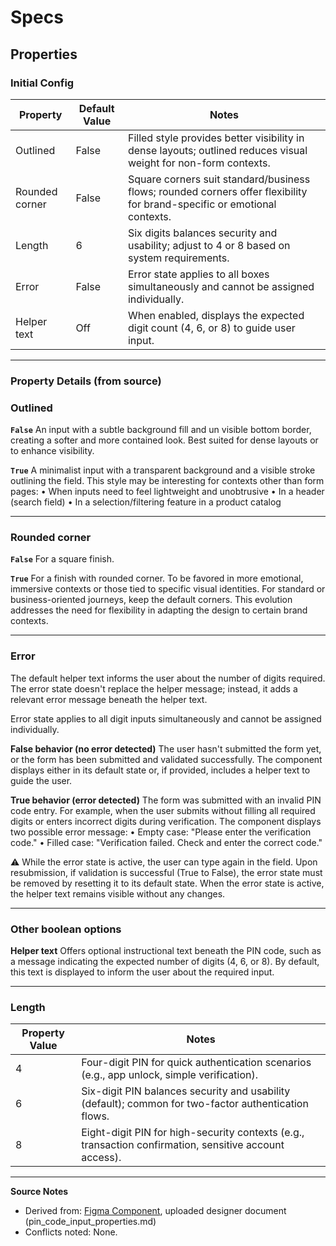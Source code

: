 # Specs

## Properties

### Initial Config

| Property | Default Value | Notes |
|----------|---------------|-------|
| Outlined | False | Filled style provides better visibility in dense layouts; outlined reduces visual weight for non-form contexts. |
| Rounded corner | False | Square corners suit standard/business flows; rounded corners offer flexibility for brand-specific or emotional contexts. |
| Length | 6 | Six digits balances security and usability; adjust to 4 or 8 based on system requirements. |
| Error | False | Error state applies to all boxes simultaneously and cannot be assigned individually. |
| Helper text | Off | When enabled, displays the expected digit count (4, 6, or 8) to guide user input. |

---

### Property Details (from source)

### Outlined

**`False`** An input with a subtle background fill and un visible bottom border, creating a softer and more contained look. Best suited for dense layouts or to enhance visibility.

**`True`** A minimalist input with a transparent background and a visible stroke outlining the field. This style may be interesting for contexts other than form pages:
• When inputs need to feel lightweight and unobtrusive
• In a header (search field)
• In a selection/filtering feature in a product catalog

---

### Rounded corner

**`False`** For a square finish.

**`True`** For a finish with rounded corner. To be favored in more emotional, immersive contexts or those tied to specific visual identities. For standard or business-oriented journeys, keep the default corners. This evolution addresses the need for flexibility in adapting the design to certain brand contexts.

---

### Error

The default helper text informs the user about the number of digits required. The error state doesn't replace the helper message; instead, it adds a relevant error message beneath the helper text.

Error state applies to all digit inputs simultaneously and cannot be assigned individually.

**False behavior (no error detected)** The user hasn't submitted the form yet, or the form has been submitted and validated successfully. The component displays either in its default state or, if provided, includes a helper text to guide the user.

**True behavior (error detected)** The form was submitted with an invalid PIN code entry. For example, when the user submits without filling all required digits or enters incorrect digits during verification. The component displays two possible error message:
• Empty case: "Please enter the verification code."
• Filled case: "Verification failed. Check and enter the correct code."

⚠️ While the error state is active, the user can type again in the field. Upon resubmission, if validation is successful (True to False), the error state must be removed by resetting it to its default state. When the error state is active, the helper text remains visible without any changes.

---

### Other boolean options

**Helper text** Offers optional instructional text beneath the PIN code, such as a message indicating the expected number of digits (4, 6, or 8). By default, this text is displayed to inform the user about the required input.

---

### Length

| Property Value | Notes |
|----------------|-------|
| 4 | Four-digit PIN for quick authentication scenarios (e.g., app unlock, simple verification). |
| 6 | Six-digit PIN balances security and usability (default); common for two-factor authentication flows. |
| 8 | Eight-digit PIN for high-security contexts (e.g., transaction confirmation, sensitive account access). |

---

**Source Notes**

* Derived from: [Figma Component](https://www.figma.com/design/QtOWrH1m3RHOAkfyy0XFil/-OUDS-Lib--Components?node-id=67312-34672), uploaded designer document (pin_code_input_properties.md)
* Conflicts noted: None.